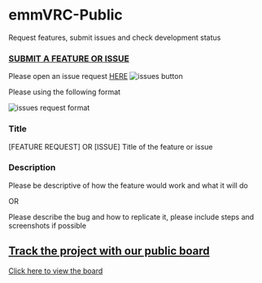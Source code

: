 # emmVRC-Public
Request features, submit issues and check development status

### [SUBMIT A FEATURE OR ISSUE](https://github.com/XhailOrigin/emmVRC-Public/issues, "Issue and Feature Requests")

Please open an issue request [HERE](https://github.com/XhailOrigin/emmVRC-Public/issues, "Issue and Feature Requests")
![issues button](https://i.imgur.com/YIGGwH3.png)

Please using the following format

![issues request format](https://i.imgur.com/ef3madS.png)
### Title
[FEATURE REQUEST] OR [ISSUE] Title of the feature or issue

### Description 
Please be descriptive of how the feature would work and what it will do

OR

Please describe the bug and how to replicate it, please include steps and screenshots if possible


## [Track the project with our public board](https://github.com/XhailOrigin/emmVRC-Public/projects/1 "Project board")
[Click here to view the board](https://github.com/XhailOrigin/emmVRC-Public/projects/1 "Project board")
